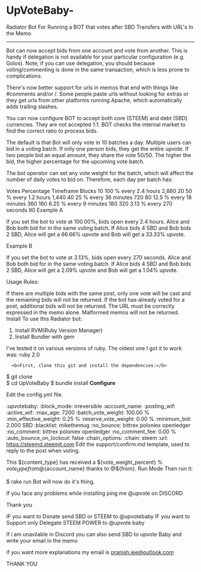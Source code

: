 # UpVoteBaby-
Radiator Bot For Running a BOT that votes after SBD Transfers with URL's In the Memo


_________________________________________________________________________________________________________________________________________

Bot can now accept bids from one account and vote from another. This is handy if delegation is not available for your particular configuration (e.g. Golos). Note, if you can use delegation, you should because voting/commenting is done in the same transaction, which is less prone to complications.

There's now better support for urls in memos that end with things like #comments and/or /. Some people paste urls without looking for extras or they get urls from other platforms running Apache, which automatically adds trailing slashes.

You can now configure BOT to accept both core (STEEM) and debt (SBD) currencies. They are not accepted 1:1. BOT checks the internal market to find the correct ratio to process bids.





The default is that Bot will only vote in 10 batches a day. Multiple users can bid in a voting batch. 
If only one person bids, they get the entire upvote. 
If two people bid an equal amount, they share the vote 50/50. 
The higher the bid, the higher percentage for the upcoming vote batch.

The bot operator can set any vote weight for the batch, which will affect the number of daily votes to bid on. Therefore, each day per batch has:

Votes	Percentage	Timeframe	       Blocks
10	100 %	     every 2.4 hours	        2,880
20	50 %	     every 1.2 hours	        1,440
40	25 %	     every 36 minutes	        720
80	12.5 %	     every 18 minutes	        360
160	6.25 %	     every 9 minutes	        180
320	3.13 %	     every 270 seconds	        90
Example A

If you set the bot to vote at 100.00%, bids open every 2.4 hours. Alice and Bob both bid for in the same voting batch. If Alice bids 4 SBD and Bob bids 2 SBD, Alice will get a 66.66% upvote and Bob will get a 33.33% upvote.

Example B

If you set the bot to vote at 3.13%, bids open every 270 seconds. Alice and Bob both bid for in the same voting batch. If Alice bids 4 SBD and Bob bids 2 SBD, Alice will get a 2.09% upvote and Bob will get a 1.04% upvote.


Usage Rules:

If there are multiple bids with the same post, only one vote will be cast and the remaining bids will not be returned.
If the bot has already voted for a post, additional bids will not be returned.
The URL must be correctly expressed in the memo alone. Malformed memos will not be returned.
Install
To use this Radiator bot:
1) Install RVM(Ruby Version Manager)
2) Install Bundler with gem

I've tested it on various versions of ruby. The oldest one I got it to work was: ruby 2.0 



      <b>First, clone this git and install the dependencies:</b>



$ git clone  
$ cd UpVoteBaby
$ bundle install
                               <b>Configure</b>




Edit the config.yml file.

:upvotebaby:
  :block_mode: irreversible
  :account_name: <voting account name here>
  :posting_wif: <posting wif here>
  :active_wif: <active wif here>
  :max_age: 7200
  :batch_vote_weight: 100.00 %
  :min_effective_weight: 0.25 %
  :reserve_vote_weight: 0.00 %
  :minimum_bid: 2.000 SBD
  :blacklist: mikethemug
  :no_bounce: bittrex poloniex openledger
  :no_comment: bittrex poloniex openledger
  :no_comment_fee: 0.00 %
  :auto_bounce_on_lockout: false
:chain_options:
  :chain: steem
  :url: https://steemd.steemit.com
Edit the support/confirm.md template, used to reply to the post when voting.

This ${content_type} has received a ${vote_weight_percent} % ${vote_type} from @${account_name} thanks to @${from}.
Run Mode
Then run it:

$ rake run
Bot will now do it's thing. 



If you face any problems while installing  ping me @upvote on DISCORD   



Thank you 

IF you want to Donate   send SBD or STEEM to @upvotebaby 
IF you want to Support only  Delegate STEEM POWER to @upvote baby 

If i am unavilable in Discord   you can also send SBD to upvote Baby and write your email in the memo   

if you want more explanations  my email is pranish.jee@outlook.com


THANK YOU


